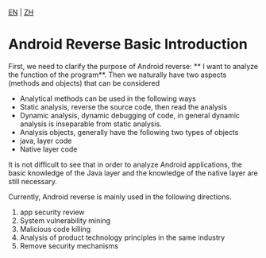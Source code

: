 [EN](./overview.md) | [ZH](./overview-zh.md)
# Android Reverse Basic Introduction


First, we need to clarify the purpose of Android reverse: ** I want to analyze the function of the program**. Then we naturally have two aspects (methods and objects) that can be considered


- Analytical methods can be used in the following ways
- Static analysis, reverse the source code, then read the analysis
- Dynamic analysis, dynamic debugging of code, in general dynamic analysis is inseparable from static analysis.
- Analysis objects, generally have the following two types of objects
- java, layer code
- Native layer code


It is not difficult to see that in order to analyze Android applications, the basic knowledge of the Java layer and the knowledge of the native layer are still necessary.


Currently, Android reverse is mainly used in the following directions.


1. app security review
2. System vulnerability mining
3. Malicious code killing
4. Analysis of product technology principles in the same industry
5. Remove security mechanisms